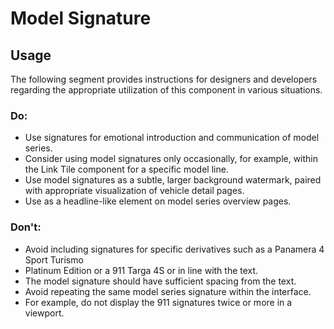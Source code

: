 # Model Signature

<TableOfContents></TableOfContents>

## Usage

The following segment provides instructions for designers and developers regarding the appropriate utilization of this
component in various situations.

### Do:

- Use signatures for emotional introduction and communication of model series.
- Consider using model signatures only occasionally, for example, within the Link Tile component for a specific model
  line.
- Use model signatures as a subtle, larger background watermark, paired with appropriate visualization of vehicle detail
  pages.
- Use as a headline-like element on model series overview pages.

### Don't:

- Avoid including signatures for specific derivatives such as a Panamera 4 Sport Turismo
- Platinum Edition or a 911 Targa 4S or in line with the text.
- The model signature should have sufficient spacing from the text.
- Avoid repeating the same model series signature within the interface.
- For example, do not display the 911 signatures twice or more in a viewport.
